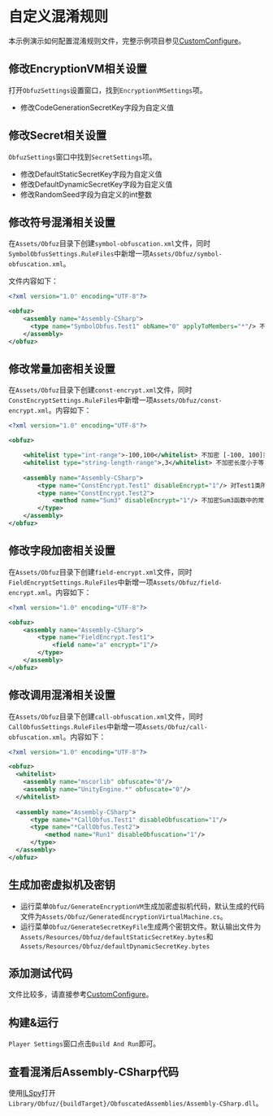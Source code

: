 # 自定义混淆规则

本示例演示如何配置混淆规则文件，完整示例项目参见[CustomConfigure](https://github.com/focus-creative-games/obfuz-samples/tree/main/CustomConfigure)。

## 修改EncryptionVM相关设置

打开`ObfuzSettings`设置窗口，找到`EncryptionVMSettings`项。

- 修改CodeGenerationSecretKey字段为自定义值

## 修改Secret相关设置

`ObfuzSettings`窗口中找到`SecretSettings`项。

- 修改DefaultStaticSecretKey字段为自定义值
- 修改DefaultDynamicSecretKey字段为自定义值
- 修改RandomSeed字段为自定义的int整数

## 修改符号混淆相关设置

在`Assets/Obfuz`目录下创建`symbol-obfuscation.xml`文件，同时`SymbolObfusSettings.RuleFiles`中新增一项`Assets/Obfuz/symbol-obfuscation.xml`。

文件内容如下：

```xml
<?xml version="1.0" encoding="UTF-8"?>

<obfuz>
    <assembly name="Assembly-CSharp">
      <type name="SymbolObfus.Test1" obName="0" applyToMembers="*"/> 不混淆Test1类自身及它的所有成员，包括嵌套类
    </assembly>
</obfuz>
```

## 修改常量加密相关设置

在`Assets/Obfuz`目录下创建`const-encrypt.xml`文件，同时`ConstEncryptSettings.RuleFiles`中新增一项`Assets/Obfuz/const-encrypt.xml`。内容如下：

```xml
<?xml version="1.0" encoding="UTF-8"?>

<obfuz>

    <whitelist type="int-range">-100,100</whitelist> 不加密 [-100, 100]范围内的常量
    <whitelist type="string-length-range">,3</whitelist> 不加密长度小于等于3的字符串
    
    <assembly name="Assembly-CSharp">
        <type name="ConstEncrypt.Test1" disableEncrypt="1"/> 对Test1类所有函数禁用常量加密
        <type name="ConstEncrypt.Test2">
            <method name="Sum3" disableEncrypt="1"/> 不加密Sum3函数中的常量
        </type>
    </assembly>
</obfuz>
```

## 修改字段加密相关设置

在`Assets/Obfuz`目录下创建`field-encrypt.xml`文件，同时`FieldEncryptSettings.RuleFiles`中新增一项`Assets/Obfuz/field-encrypt.xml`。内容如下：

```xml
<?xml version="1.0" encoding="UTF-8"?>

<obfuz>
    <assembly name="Assembly-CSharp">
        <type name="FieldEncrypt.Test1">
            <field name="a" encrypt="1"/>
        </type>
    </assembly>
</obfuz>
```

## 修改调用混淆相关设置

在`Assets/Obfuz`目录下创建`call-obfuscation.xml`文件，同时`CallObfusSettings.RuleFiles`中新增一项`Assets/Obfuz/call-obfuscation.xml`。内容如下：

```xml
<?xml version="1.0" encoding="UTF-8"?>

<obfuz>
  <whitelist>
    <assembly name="mscorlib" obfuscate="0"/>
    <assembly name="UnityEngine.*" obfuscate="0"/>
  </whitelist>
  
  <assembly name="Assembly-CSharp">
      <type name="*CallObfus.Test1" disableObfuscation="1"/>
      <type name="*CallObfus.Test2">
          <method name="Run1" disableObfuscation="1"/>
      </type>
  </assembly>
</obfuz>
```

## 生成加密虚拟机及密钥

- 运行菜单`Obfuz/GenerateEncryptionVM`生成加密虚拟机代码，默认生成的代码文件为`Assets/Obfuz/GeneratedEncryptionVirtualMachine.cs`。
- 运行菜单`Obfuz/GenerateSecretKeyFile`生成两个密钥文件。默认输出文件为`Assets/Resources/Obfuz/defaultStaticSecretKey.bytes`和`Assets/Resources/Obfuz/defaultDynamicSecretKey.bytes`

## 添加测试代码

文件比较多，请直接参考[CustomConfigure](https://github.com/focus-creative-games/obfuz-samples/tree/main/CustomConfigure)。

## 构建&运行

`Player Settings`窗口点击`Build And Run`即可。

## 查看混淆后Assembly-CSharp代码

使用[ILSpy](https://github.com/icsharpcode/ILSpy)打开`Library/Obfuz/{buildTarget}/ObfuscatedAssemblies/Assembly-CSharp.dll`。
